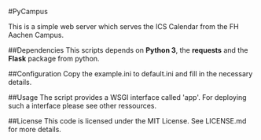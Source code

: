 #PyCampus

This is a simple web server which serves the ICS Calendar from the FH Aachen
Campus.

##Dependencies
This scripts depends on **Python 3**, the **requests** and the
**Flask** package from python.

##Configuration
Copy the example.ini to default.ini and fill in the necessary details.

##Usage
The script provides a WSGI interface called 'app'. For deploying such a
interface please see other ressources.

##License
This code is licensed under the MIT License. See LICENSE.md for more details.
